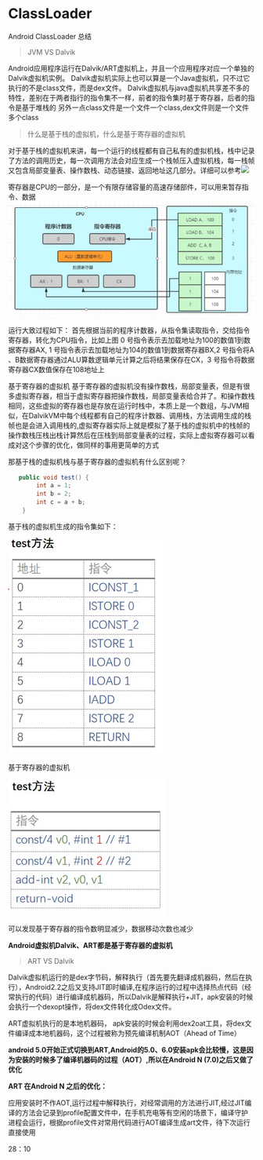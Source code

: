 # ClassLoader
Android ClassLoader 总结

> JVM VS  Dalvik

Android应用程序运行在Dalvik/ART虚拟机上，并且一个应用程序对应一个单独的Dalvik虚拟机实例。
Dalvik虚拟机实际上也可以算是一个Java虚拟机，只不过它执行的不是class文件，而是dex文件。
Dalvik虚拟机与java虚拟机共享差不多的特性，差别在于两者指行的指令集不一样，前者的指令集时基于寄存器，后者的指令是基于堆栈的 
另外一点class文件是一个文件一个class,dex文件则是一个文件多个class


> 什么是基于栈的虚拟机，什么是基于寄存器的虚拟机

对于基于栈的虚拟机来讲，每一个运行的线程都有自己私有的虚拟机栈，栈中记录了方法的调用历史，每一次调用方法会对应生成一个栈帧压入虚拟机栈，每一栈帧又包含局部变量表、操作数栈、动态链接、返回地址这几部分。详细可以参考![](https://github.com/ZhongXiaoHong/JVM)

寄存器是CPU的一部分，是一个有限存储容量的高速存储部件，可以用来暂存指令、数据
![](https://github.com/ZhongXiaoHong/ClassLoader/blob/master/61788888.jpg)

运行大致过程如下：
首先根据当前的程序计数器，从指令集读取指令，交给指令寄存器，转化为CPU指令，比如上图 0 号指令表示去加载地址为100的数值1到数据寄存器AX,
1 号指令表示去加载地址为104的数值1到数据寄存器BX,2 号指令将A 、B数据寄存器通过ALU算数逻辑单元计算之后将结果保存在CX，3 号指令将数据寄存器CX数值保存在108地址上


基于寄存器的虚拟机
基于寄存器的虚拟机没有操作数栈，局部变量表，但是有很多虚拟寄存器，相当于虚拟寄存器把操作数栈，局部变量表给合并了。和操作数栈相同，这些虚拟的寄存器也是存放在运行时栈中，本质上是一个数组，与JVM相似，在DalvikVM中每个线程都有自己的程序计数器、调用栈，方法调用生成的栈帧也是会进入调用栈的,虚拟寄存器实际上就是模拟了基于栈的虚拟机中的栈帧的操作数栈压栈出栈计算然后在压栈到局部变量表的过程，实际上虚拟寄存器可以看成对这个步骤的优化，做同样的事用更简单的方式

那基于栈的虚拟机栈与基于寄存器的虚拟机有什么区别呢？

```java
   public void test() {
        int a = 1;
        int b = 2;
        int c = a + b;
    }

```
基于栈的虚拟机生成的指令集如下：

![](https://github.com/ZhongXiaoHong/ClassLoader/blob/master/6179999999999999999.jpg)

基于寄存器的虚拟机

![](https://github.com/ZhongXiaoHong/ClassLoader/blob/master/617666666666666.jpg)

可以发现基于寄存器的指令数明显减少，数据移动次数也减少

**Android虚拟机Dalvik、ART都是基于寄存器的虚拟机**


> ART VS Dalvik

Dalvik虚拟机运行的是dex字节码，解释执行（首先要先翻译成机器码，然后在执行），Android2.2之后又支持JIT即时编译,在程序运行的过程中选择热点代码（经常执行的代码）进行编译成机器码，所以Dalvik是解释执行+JIT，apk安装的时候会执行一个dexopt操作，将dex文件转化成Odex文件。

ART虚拟机执行的是本地机器码，
apk安装的时候会利用dex2oat工具，将dex文件编译成本地机器码，这个过程被称为预先编译机制AOT（Ahead  of Time）


**android 5.0开始正式切换到ART,Android的5.0、6.0安装apk会比较慢，这是因为安装的时候多了编译机器码的过程（AOT）,所以在Android N (7.0)之后又做了优化**

**ART 在Android N 之后的优化：**

应用安装时不作AOT,运行过程中解释执行，对经常调用的方法进行JIT,经过JIT编译的方法会记录到profile配置文件中，在手机充电等有空闲的场景下，编译守护进程会运行，根据profile文件对常用代码进行AOT编译生成art文件，待下次运行直接使用


28：10















